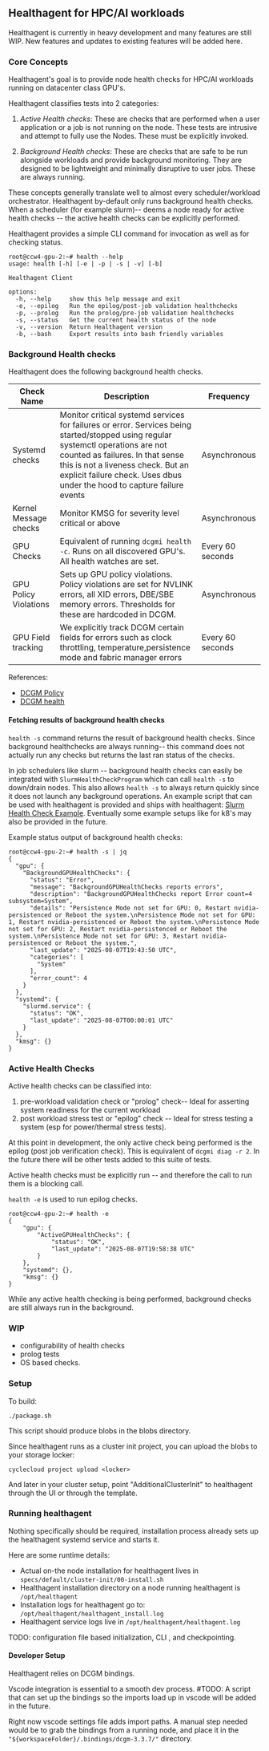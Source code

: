## Healthagent for HPC/AI workloads

Healthagent is currently in heavy development and many features are still WIP. New features and updates to existing features will be added here.

### Core Concepts

Healthagent's goal is to provide node health checks for HPC/AI workloads running on datacenter class GPU's.

Healthagent classifies tests into 2 categories:

1. *Active Health checks*: These are checks that are performed when a user application or a job is not running on the node. These tests are intrusive and attempt to fully use the Nodes. These must be explicitly invoked.

2. *Background Health checks*: These are checks that are safe to be run alongside workloads and provide background monitoring. They are designed to be lightweight and minimally disruptive to user jobs. These are always running.


These concepts generally translate well to almost every scheduler/workload orchestrator. Healthagent by-default only runs background health checks.
When a scheduler (for example slurm)-- deems a node ready for active health checks -- the active health checks can be explicitly performed.

Healthagent provides a simple CLI command for invocation as well as for checking status.

```
root@ccw4-gpu-2:~# health --help
usage: health [-h] [-e | -p | -s | -v] [-b]

Healthagent Client

options:
  -h, --help     show this help message and exit
  -e, --epilog   Run the epilog/post-job validation healthchecks
  -p, --prolog   Run the prolog/pre-job validation healthchecks
  -s, --status   Get the current health status of the node
  -v, --version  Return Healthagent version
  -b, --bash     Export results into bash friendly variables
```


### Background Health checks

Healthagent does the following background health checks.

| Check Name | Description | Frequency |
|------------|-------------|-----------|
| Systemd checks | Monitor critical systemd services for failures or error. Services being started/stopped using regular systemctl operations are not counted as failures. In that sense this is not a liveness check. But an explicit failure check. Uses dbus under the hood to capture failure events | Asynchronous |
| Kernel Message checks | Monitor KMSG for severity level critical or above | Asynchronous |
| GPU Checks | Equivalent of running `dcgmi health -c`. Runs on all discovered GPU's. All health watches are set. | Every 60 seconds |
| GPU Policy Violations | Sets up GPU policy violations. Policy violations are set for NVLINK errors, all XID errors, DBE/SBE memory errors. Thresholds for these are hardcoded in DCGM. | Asynchronous |
| GPU Field tracking | We explicitly track DCGM certain fields for errors such as clock throttling, temperature,persistence mode and fabric manager errors | Every 60 seconds |


References:
- [DCGM Policy](https://docs.nvidia.com/datacenter/dcgm/2.4/user-guide/feature-overview.html#policy)
- [DCGM health](https://docs.nvidia.com/datacenter/dcgm/2.4/user-guide/feature-overview.html#background-health-checks)

#### Fetching results of background health checks

`health -s` command returns the result of background health checks. Since background healthchecks are always running-- this command does not actually run any checks but returns the last ran status of the checks.

In job schedulers like slurm -- background health checks can easily be integrated with `SlurmHealthCheckProgram` which can call `health -s` to down/drain nodes. This also allows `health -s` to always return quickly since it does not launch any background operations. An example script that can be used with healthagent is provided and ships with healthagent: [Slurm Health Check Example](healthagent/etc/health.sh.example). Eventually some example setups like for k8's may also be provided in the future.


Example status output of background health checks:

```
root@ccw4-gpu-2:~# health -s | jq
{
  "gpu": {
    "BackgroundGPUHealthChecks": {
      "status": "Error",
      "message": "BackgroundGPUHealthChecks reports errors",
      "description": "BackgroundGPUHealthChecks report Error count=4 subsystem=System",
      "details": "Persistence Mode not set for GPU: 0, Restart nvidia-persistenced or Reboot the system.\nPersistence Mode not set for GPU: 1, Restart nvidia-persistenced or Reboot the system.\nPersistence Mode not set for GPU: 2, Restart nvidia-persistenced or Reboot the system.\nPersistence Mode not set for GPU: 3, Restart nvidia-persistenced or Reboot the system.",
      "last_update": "2025-08-07T19:43:50 UTC",
      "categories": [
        "System"
      ],
      "error_count": 4
    }
  },
  "systemd": {
    "slurmd.service": {
      "status": "OK",
      "last_update": "2025-08-07T00:00:01 UTC"
    }
  },
  "kmsg": {}
}
```

### Active Health Checks

Active health checks can be classified into:

1) pre-workload validation check or "prolog" check-- Ideal for asserting system readiness for the current workload
2) post workload stress test or "epilog" check -- Ideal for stress testing a system (esp for power/thermal stress tests).

At this point in development, the only active check being performed is the epilog (post job verification check). This is equivalent of `dcgmi diag -r 2`. In the future there will be other tests added to this suite of tests.

Active health checks must be explicitly run -- and therefore the call to run them is a blocking call.

`health -e` is used to run epilog checks.

```
root@ccw4-gpu-2:~# health -e
{
    "gpu": {
        "ActiveGPUHealthChecks": {
            "status": "OK",
            "last_update": "2025-08-07T19:58:38 UTC"
        }
    },
    "systemd": {},
    "kmsg": {}
}
```


While any active health checking is being performed, background checks are still always run in the background.

### WIP

- configurability of health checks
- prolog tests
- OS based checks.
### Setup

To build:

```
./package.sh
```

This script should produce blobs in the blobs directory.

Since healthagent runs as a cluster init project, you can upload the blobs to your storage locker:

```
cyclecloud project upload <locker>
```

And later in your cluster setup, point "AdditionalClusterInit" to healthagent through the UI or through the template.

### Running healthagent

Nothing specifically should be required, installation process already sets up the healthagent systemd service and starts it.

Here are some runtime details:

- Actual on-the node installation for healthagent lives in `specs/default/cluster-init/00-install.sh`
- Healthagent installation directory on a node running healthagent is `/opt/healthagent`
- Installation logs for healthagent go to: `/opt/healthagent/healthagent_install.log`
- Healthagent service logs live in `/opt/healthagent/healthagent.log`

TODO:
configuration file based initialization, CLI , and checkpointing.


#### Developer Setup

Healthagent relies on DCGM bindings.

Vscode integration is essential to a smooth dev process. #TODO: A script that can set up the bindings so the imports load up in vscode will be added in the future.

Right now vscode settings file adds import paths. A manual step needed would be to grab the bindings from a running node, and place it in the `"${workspaceFolder}/.bindings/dcgm-3.3.7/"` directory.

